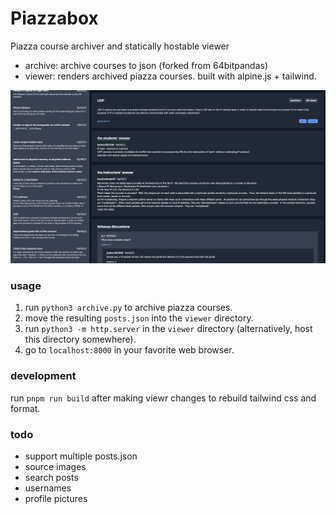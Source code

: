 # Piazzabox

Piazza course archiver and statically hostable viewer

- archive: archive courses to json (forked from 64bitpandas)
- viewer: renders archived piazza courses. built with alpine.js + tailwind.

![screenshot](screenshot.png)

### usage

1. run `python3 archive.py` to archive piazza courses.
2. move the resulting `posts.json` into the `viewer` directory.
3. run `python3 -m http.server` in the `viewer` directory (alternatively, host
this directory somewhere).
4. go to `localhost:8000` in your favorite web browser.

### development

run `pnpm run build` after making viewr changes to rebuild tailwind css and format.

### todo

- support multiple posts.json
- source images
- search posts
- usernames
- profile pictures
